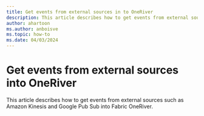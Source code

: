 ```yaml
---
title: Get events from external sources in to OneRiver
description: This article describes how to get events from external sources such as Amazon Kinesis and Google Pub Sub into Fabric OneRiver.
author: ahartoon
ms.author: anboisve
ms.topic: how-to
ms.date: 04/03/2024
---
```


# Get events from external sources into OneRiver
This article describes how to get events from external sources such as Amazon Kinesis and Google Pub Sub into Fabric OneRiver.